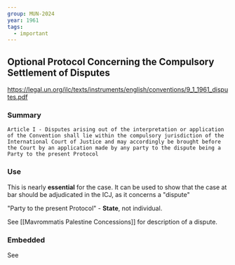 ```yaml
---
group: MUN-2024
year: 1961
tags:
  - important
---
```

## Optional Protocol Concerning the Compulsory Settlement of Disputes

https://legal.un.org/ilc/texts/instruments/english/conventions/9_1_1961_disputes.pdf

### Summary

	Article I - Disputes arising out of the interpretation or application of the Convention shall lie within the compulsory jurisdiction of the International Court of Justice and may accordingly be brought before the Court by an application made by any party to the dispute being a Party to the present Protocol

### Use

This is nearly **essential** for the case. It can be used to show that the case at bar should be adjudicated in the ICJ, as it concerns a "dispute"

"Party to the present Protocol" - **State**, not individual. 

See [[Mavrommatis Palestine Concessions]] for description of a dispute.
### Embedded

See 